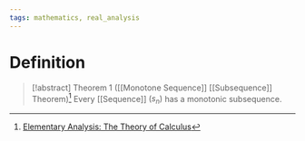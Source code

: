 ```yaml
---
tags: mathematics, real_analysis
---
```


# Definition

> [!abstract] Theorem 1 ([[Monotone Sequence]] [[Subsequence]] Theorem)[^1]
> Every [[Sequence]] $(s_n)$ has a monotonic subsequence.

[^1]: [Elementary Analysis: The Theory of Calculus](zotero://open-pdf/library/items/GUY2WR3V?page=83)